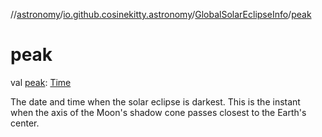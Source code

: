 //[astronomy](../../../index.md)/[io.github.cosinekitty.astronomy](../index.md)/[GlobalSolarEclipseInfo](index.md)/[peak](peak.md)

# peak

val [peak](peak.md): [Time](../-time/index.md)

The date and time when the solar eclipse is darkest. This is the instant when the axis of the Moon's shadow cone passes closest to the Earth's center.

